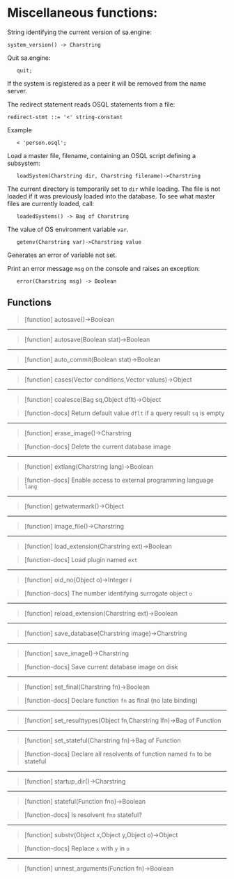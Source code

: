 # Miscellaneous functions:
String identifying the current version of sa.engine:
```
system_version() -> Charstring
```

Quit sa.engine: 
```
   quit;
```
If the system is registered as a peer it will be removed from the name server.

The redirect statement reads OSQL statements from a file:
```
redirect-stmt ::= '<' string-constant
```
Example
```
   < 'person.osql';
```

Load a master file, filename, containing an OSQL script defining a
subsystem:
```
   loadSystem(Charstring dir, Charstring filename)->Charstring
```

The current directory is temporarily set to `dir` while loading. The
file is not loaded if it was previously loaded into the database. To
see what master files are currently loaded, call:

```
   loadedSystems() -> Bag of Charstring
```

The value of OS environment variable `var`. 
```
   getenv(Charstring var)->Charstring value
```
Generates an error of variable not set.

Print an error message `msg` on the console and raises an exception:
```
   error(Charstring msg) -> Boolean
```

## Functions

> [function]
> autosave()->Boolean



___

> [function]
> autosave(Boolean stat)->Boolean



___

> [function]
> auto_commit(Boolean stat)->Boolean



___

> [function]
> cases(Vector conditions,Vector values)->Object



___

> [function]
> coalesce(Bag sq,Object dflt)->Object

> [function-docs]
> Return default value `dflt` if a query result `sq` is empty 



___

> [function]
> erase_image()->Charstring

> [function-docs]
> Delete the current database image 



___

> [function]
> extlang(Charstring lang)->Boolean

> [function-docs]
> Enable access to external programming language `lang` 



___

> [function]
> getwatermark()->Object



___

> [function]
> image_file()->Charstring



___

> [function]
> load_extension(Charstring ext)->Boolean

> [function-docs]
> Load plugin named `ext` 



___

> [function]
> oid_no(Object o)->Integer i

> [function-docs]
> The number identifying surrogate object `o` 



___

> [function]
> reload_extension(Charstring ext)->Boolean



___

> [function]
> save_database(Charstring image)->Charstring



___

> [function]
> save_image()->Charstring

> [function-docs]
> Save current database image on disk 



___

> [function]
> set_final(Charstring fn)->Boolean

> [function-docs]
> Declare function `fn` as final (no late binding) 



___

> [function]
> set_resulttypes(Object fn,Charstring lfn)->Bag of Function



___

> [function]
> set_stateful(Charstring fn)->Bag of Function

> [function-docs]
> Declare all resolvents of function named `fn` to be stateful 



___

> [function]
> startup_dir()->Charstring



___

> [function]
> stateful(Function fno)->Boolean

> [function-docs]
> Is resolvent `fno` stateful? 



___

> [function]
> substv(Object x,Object y,Object o)->Object

> [function-docs]
> Replace `x` with `y` in `o` 



___

> [function]
> unnest_arguments(Function fn)->Boolean


